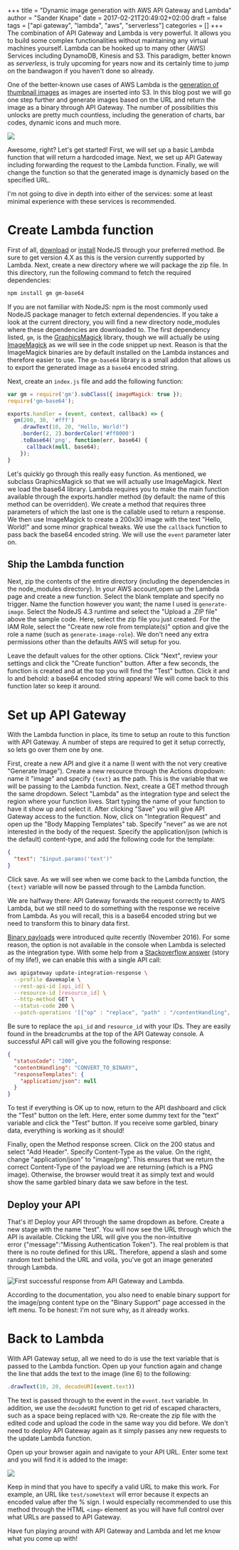 +++
title = "Dynamic image generation with AWS API Gateway and Lambda"
author = "Sander Knape"
date = 2017-02-21T20:49:02+02:00
draft = false
tags = ["api gateway", "lambda", "aws", "serverless"]
categories = []
+++
The combination of API Gateway and Lambda is very powerful. It allows you to build some complex functionalities without maintaining any virtual machines yourself. Lambda can be hooked up to many other (AWS) Services including DynamoDB, Kinesis and S3. This paradigm, better known as _serverless_, is truly upcoming for years now and its certainly time to jump on the bandwagon if you haven't done so already.  

One of the better-known use cases of AWS Lambda is the [generation of thumbnail images](http://docs.aws.amazon.com/lambda/latest/dg/with-s3-example.html) as images are inserted into S3. In this blog post we will go one step further and generate images based on the URL and return the image as a binary through API Gateway. The number of possibilities this unlocks are pretty much countless, including the generation of charts, bar codes, dynamic icons and much more.  

![](/images/final_api_response.png)  

Awesome, right? Let's get started! First, we will set up a basic Lambda function that will return a hardcoded image. Next, we set up API Gateway including forwarding the request to the Lambda function. Finally, we will change the function so that the generated image is dynamicly based on the specified URL.  

I'm not going to dive in depth into either of the services: some at least minimal experience with these services is recommended.

# Create Lambda function

First of all, [download](https://nodejs.org/en/download/) or [install](https://nodejs.org/en/download/package-manager/) NodeJS through your preferred method. Be sure to get version 4.X as this is the version currently supported by Lambda. Next, create a new directory where we will package the zip file. In this directory, run the following command to fetch the required dependencies:

```bash
npm install gm gm-base64
```

If you are not familiar with NodeJS: npm is the most commonly used NodeJS package manager to fetch external dependencies. If you take a look at the current directory, you will find a new directory node_modules where these dependencies are downloaded to. The first dependency listed, `gm`, is the [GraphicsMagick](http://www.graphicsmagick.org/) library, though we will actually be using [ImageMagick](https://www.imagemagick.org/script/index.php) as we will see in the code snippet up next. Reason is that the ImageMagick binaries are by default installed on the Lambda instances and therefore easier to use. The `gm-base64` library is a small addon that allows us to export the generated image as a `base64` encoded string.  

Next, create an `index.js` file and add the following function:

```javascript
var gm = require('gm').subClass({ imageMagick: true });
require('gm-base64');

exports.handler = (event, context, callback) => {
  gm(200, 30, '#fff')
    .drawText(10, 20, "Hello, World!")
    .border(2, 2).borderColor('#ff0000')
    .toBase64('png', function(err, base64) {
      callback(null, base64);
    });
}
```

Let's quickly go through this really easy function. As mentioned, we subclass GraphicsMagick so that we will actually use ImageMagick. Next we load the base64 library. Lambda requires you to make the main function available through the exports.handler method (by default: the name of this method can be overridden). We create a method that requires three parameters of which the last one is the callable used to return a response. We then use ImageMagick to create a 200x30 image with the text "Hello, World!" and some minor graphical tweaks. We use the `callback` function to pass back the base64 encoded string. We will use the `event` parameter later on.

## Ship the Lambda function

Next, zip the contents of the entire directory (including the dependencies in the node_modules directory). In your AWS account,open up the Lambda page and create a new function. Select the blank template and specify no trigger. Name the function however you want; the name I used is `generate-image`. Select the NodeJS 4.3 runtime and select the "Upload a .ZIP file" above the sample code. Here, select the zip file you just created. For the IAM Role, select the "Create new role from template(s)" option and give the role a name (such as `generate-image-role`). We don't need any extra permissions other than the defaults AWS will setup for you.  

Leave the default values for the other options. Click "Next", review your settings and click the "Create function" button. After a few seconds, the function is created and at the top you will find the "Test" button. Click it and lo and behold: a base64 encoded string appears! We will come back to this function later so keep it around.

# Set up API Gateway

With the Lambda function in place, its time to setup an route to this function with API Gateway. A number of steps are required to get it setup correctly, so lets go over them one by one.  

First, create a new API and give it a name (I went with the not very creative "Generate Image"). Create a new resource through the Actions dropdown: name it "image" and specify `{text}` as the path. This is the variable that we will be passing to the Lambda function. Next, create a GET method through the same dropdown. Select "Lambda" as the integration type and select the region where your function lives. Start typing the name of your function to have it show up and select it. After clicking "Save" you will give API Gateway access to the function. Now, click on "Integration Request" and open up the "Body Mapping Templates" tab. Specify "never" as we are not interested in the body of the request. Specify the application/json (which is the default) content-type, and add the following code for the template:

```json
{
  "text": "$input.params('text')"
}

```

Click save. As we will see when we come back to the Lambda function, the `{text}` variable will now be passed through to the Lambda function.  

We are halfway there: API Gateway forwards the request correctly to AWS Lambda, but we still need to do something with the response we receive from Lambda. As you will recall, this is a base64 encoded string but we need to transform this to binary data first.  

[Binary payloads](https://aws.amazon.com/about-aws/whats-new/2016/11/binary-data-now-supported-by-api-gateway/) were introduced quite recently (November 2016). For some reason, the option is not available in the console when Lambda is selected as the integration type. With some help from a [Stackoverflow answer](http://stackoverflow.com/a/41434295) (story of my life!), we can enable this with a single API call:

```bash
aws apigateway update-integration-response \
  --profile davemaple \
  --rest-api-id [api_id] \
  --resource-id [resource_id] \
  --http-method GET \
  --status-code 200 \
  --patch-operations '[{"op" : "replace", "path" : "/contentHandling", "value" : "CONVERT_TO_BINARY"}]'
```

Be sure to replace the `api_id` and `resource_id` with your IDs. They are easily found in the breadcrumbs at the top of the API Gateway console. A successful API call will give you the following response:

```json
{
  "statusCode": "200",
  "contentHandling": "CONVERT_TO_BINARY",
  "responseTemplates": {
    "application/json": null
  }
}
```

To test if everything is OK up to now, return to the API dashboard and click the "Test" button on the left. Here, enter some dummy text for the "text" variable and click the "Test" button. If you receive some garbled, binary data, everything is working as it should!  

Finally, open the Method response screen. Click on the 200 status and select "Add Header". Specify Content-Type as the value. On the right, change "application/json" to "image/png". This ensures that we return the correct Content-Type of the payload we are returning (which is a PNG image). Otherwise, the browser would treat it as simply text and would show the same garbled binary data we saw before in the test.

## Deploy your API

That's it! Deploy your API through the same dropdown as before. Create a new stage with the name "test". You will now see the URL through which the API is available. Clicking the URL will give you the non-intuitive error {"message":"Missing Authentication Token"}. The real problem is that there is no route defined for this URL. Therefore, append a slash and some random text behind the URL and voila, you've got an image generated through Lambda.  

![First successful response from API Gateway and Lambda.](/images/first_api_response.png)  

According to the documentation, you also need to enable binary support for the image/png content type on the "Binary Support" page accessed in the left menu. To be honest: I'm not sure why, as it already works.

# Back to Lambda

With API Gateway setup, all we need to do is use the text variable that is passed to the Lambda function. Open up your function again and change the line that adds the text to the image (line 6) to the following:

```javascript
.drawText(10, 20, decodeURI(event.text))
```

The text is passed through to the event in the `event.text` variable. In addition, we use the `decodeURI` function to get rid of escaped characters, such as a space being replaced with `%20`. Re-create the zip file with the edited code and upload the code in the same way you did before. We don't need to deploy API Gateway again as it simply passes any new requests to the update Lambda function.  

Open up your browser again and navigate to your API URL. Enter some text and you will find it is added to the image:  

![](/images/final_api_response.png)  

Keep in mind that you have to specify a valid URL to make this work. For example, an URL like `test/some%text` will error because it expects an encoded value after the % sign. I would especially recommended to use this method through the HTML `<img>` element as you will have full control over what URLs are passed to API Gateway.  

Have fun playing around with API Gateway and Lambda and let me know what you come up with!
